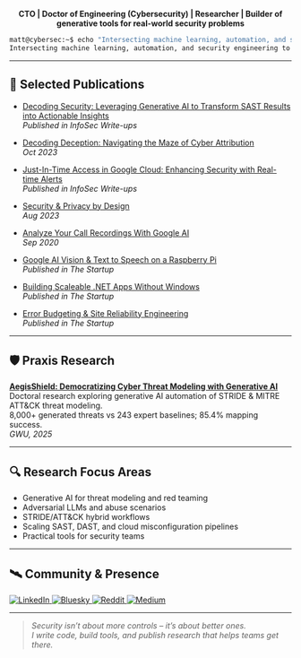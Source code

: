<!-- ============================= -->
<!--        MATT GROFSKY          -->
<!-- ============================= -->

<p align="center">
  <strong>CTO | Doctor of Engineering (Cybersecurity) | Researcher | Builder of generative tools for real-world security problems</strong>
</p>

```bash
matt@cybersec:~$ echo "Intersecting machine learning, automation, and security engineering..."
Intersecting machine learning, automation, and security engineering to simplify threat modeling, reduce analyst fatigue, and scale security workflows.
```

---

## 📖 Selected Publications

- [Decoding Security: Leveraging Generative AI to Transform SAST Results into Actionable Insights](https://medium.com/bugbountywriteup/decoding-security-leveraging-generative-ai-to-transform-sast-results-into-actionable-insights-d3669efa4858)  
  *Published in InfoSec Write-ups*

- [Decoding Deception: Navigating the Maze of Cyber Attribution](https://medium.com/@mgrofsky/decoding-deception-navigating-the-maze-of-cyber-attribution-a3b018719dc2)  
  *Oct 2023*

- [Just-In-Time Access in Google Cloud: Enhancing Security with Real-time Alerts](https://medium.com/bugbountywriteup/just-in-time-access-in-google-cloud-enhancing-security-with-real-time-alerts-935de53cb8d3)  
  *Published in InfoSec Write-ups*

- [Security & Privacy by Design](https://medium.com/@mgrofsky/implement-cybersecurity-from-the-start-7d04e60857d2)  
  *Aug 2023*

- [Analyze Your Call Recordings With Google AI](https://medium.com/@mgrofsky/analyze-your-call-recordings-with-google-ai-6e15ddcdac1d)  
  *Sep 2020*

- [Google AI Vision & Text to Speech on a Raspberry Pi](https://medium.com/swlh/google-ai-vision-text-to-speech-on-a-raspberry-pi-875dc13b3d73)  
  *Published in The Startup*

- [Building Scaleable .NET Apps Without Windows](https://medium.com/swlh/building-scaleable-net-apps-without-windows-de6d3ad5de1a)  
  *Published in The Startup*

- [Error Budgeting & Site Reliability Engineering](https://medium.com/swlh/error-budgeting-site-reliability-engineering-e71b104daa73)  
  *Published in The Startup*

---

## 🛡️ Praxis Research

**[AegisShield: Democratizing Cyber Threat Modeling with Generative AI](https://www.proquest.com/docview/3233915741)**  
Doctoral research exploring generative AI automation of STRIDE & MITRE ATT&CK threat modeling.  
8,000+ generated threats vs 243 expert baselines; 85.4% mapping success.  
*GWU, 2025*

---

## 🔍 Research Focus Areas

- Generative AI for threat modeling and red teaming  
- Adversarial LLMs and abuse scenarios  
- STRIDE/ATT&CK hybrid workflows  
- Scaling SAST, DAST, and cloud misconfiguration pipelines  
- Practical tools for security teams

---

## 🛰️ Community & Presence

<p align="left">
  <a href="https://www.linkedin.com/in/mattgrofsky/">
    <img src="https://img.shields.io/badge/LinkedIn-0A66C2?style=for-the-badge&logo=linkedin&logoColor=white" alt="LinkedIn">
  </a>
  <a href="https://bsky.app/profile/codemunkee.bsky.social">
    <img src="https://img.shields.io/badge/Bluesky-1DA1F2?style=for-the-badge&logo=bluesky&logoColor=white" alt="Bluesky">
  </a>
  <a href="https://www.reddit.com/user/code_munkee/">
    <img src="https://img.shields.io/badge/Reddit-FF4500?style=for-the-badge&logo=reddit&logoColor=white" alt="Reddit">
  </a>
  <a href="https://medium.com/@mgrofsky">
    <img src="https://img.shields.io/badge/Medium-000000?style=for-the-badge&logo=medium&logoColor=white" alt="Medium">
  </a>
</p>

---

> _Security isn’t about more controls – it’s about better ones.  
> I write code, build tools, and publish research that helps teams get there._
